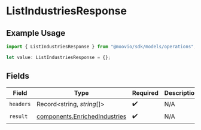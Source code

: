 # ListIndustriesResponse

## Example Usage

```typescript
import { ListIndustriesResponse } from "@moovio/sdk/models/operations";

let value: ListIndustriesResponse = {};
```

## Fields

| Field                                                                          | Type                                                                           | Required                                                                       | Description                                                                    |
| ------------------------------------------------------------------------------ | ------------------------------------------------------------------------------ | ------------------------------------------------------------------------------ | ------------------------------------------------------------------------------ |
| `headers`                                                                      | Record<string, *string*[]>                                                     | :heavy_check_mark:                                                             | N/A                                                                            |
| `result`                                                                       | [components.EnrichedIndustries](../../models/components/enrichedindustries.md) | :heavy_check_mark:                                                             | N/A                                                                            |